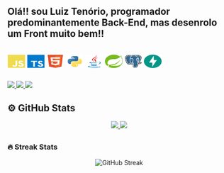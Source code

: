 ## Olá!! sou Luiz Tenório, programador predominantemente Back-End, mas desenrolo um Front muito bem!!

<div style="display: inline_block"><br>
  <img align="center" alt="Tenorio-Js" height="30" width="40" src="https://raw.githubusercontent.com/devicons/devicon/master/icons/javascript/javascript-plain.svg">
  <img align="center" alt="Tenorio-Ts" height="30" width="40" src="https://raw.githubusercontent.com/devicons/devicon/master/icons/typescript/typescript-plain.svg">
  <img align="center" alt="Tenorio-HTML" height="30" width="40" src="https://raw.githubusercontent.com/devicons/devicon/master/icons/html5/html5-original.svg">
  <img align="center" alt="Tenorio-Python" height="30" width="40" src="https://raw.githubusercontent.com/devicons/devicon/master/icons/python/python-original.svg">
  <img align="center" alt="Tenorio-Java" height="30" width="40" src="https://raw.githubusercontent.com/devicons/devicon/master/icons/java/java-original.svg">
  <img align="center" alt="Tenorio-Spring" height="30" width="40" src="https://raw.githubusercontent.com/devicons/devicon/master/icons/spring/spring-original.svg">
  <img align="center" alt="Tenorio-Postgres" height="30" width="40" src="https://raw.githubusercontent.com/devicons/devicon/master/icons/postgresql/postgresql-original.svg">
  <img align="center" alt="Tenorio-FastAPI" height="30" width="40" src="https://raw.githubusercontent.com/devicons/devicon/master/icons/fastapi/fastapi-original.svg">
</div>

##

<div> 
  <a href="https://instagram.com/luiz_tenorio_05" target="_blank">
    <img src="https://img.shields.io/badge/-Instagram-%23E4405F?style=for-the-badge&logo=instagram&logoColor=white">
  </a>
  <a href="mailto:luiztenorio789@gmail.com" target="_blank">
    <img src="https://img.shields.io/badge/-Gmail-%23333?style=for-the-badge&logo=gmail&logoColor=white">
  </a>
  <a href="https://www.linkedin.com/in/luiz-tenório-5301bb362" target="_blank">
    <img src="https://img.shields.io/badge/-LinkedIn-%230077B5?style=for-the-badge&logo=linkedin&logoColor=white">
  </a> 
</div>

##

## ⚙️ GitHub Stats

<div align="center">
  <a href="https://github.com/luiztcn78">
    <img height="160em" src="https://github-readme-stats.vercel.app/api?username=luiztcn78&show_icons=true&theme=tokyonight&include_all_commits=true&count_private=true"/>
    <img height="160em" src="https://github-readme-stats.vercel.app/api/top-langs/?username=luiztcn78&layout=compact&langs_count=8&theme=tokyonight&count_private=true"/>
  </a>
</div>

##

### 🔥 Streak Stats
<div align="center">
  <img src="https://streak-stats.demolab.com?user=luiztcn78&theme=tokyonight&hide_border=false&date_format=j%20M%5B%20Y%5D" alt="GitHub Streak" />
</div>

